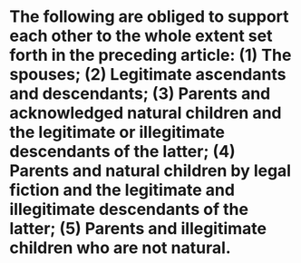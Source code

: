 # The following are obliged to support each other to the whole extent set forth in the preceding article: (1) The spouses; (2) Legitimate ascendants and descendants; (3) Parents and acknowledged natural children and the legitimate or illegitimate descendants of the latter; (4) Parents and natural children by legal fiction and the legitimate and illegitimate descendants of the latter; (5) Parents and illegitimate children who are not natural.